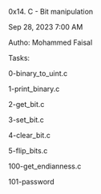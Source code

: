 0x14. C - Bit manipulation

Sep 28, 2023 7:00 AM


Autho: Mohammed Faisal


Tasks:


0-binary_to_uint.c


1-print_binary.c


2-get_bit.c


3-set_bit.c


4-clear_bit.c


5-flip_bits.c


100-get_endianness.c


101-password
